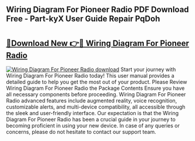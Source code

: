 ## Wiring Diagram For Pioneer Radio PDF Download Free - Part-kyX User Guide Repair PqDoh

# <h2><a href="http://dflu3vl.blite.top/?on=Wiring+Diagram+For+Pioneer+Radio">🔗Download New 👉🔴 Wiring Diagram For Pioneer Radio</a></h2>

[![Wiring Diagram For Pioneer Radio download](https://i.imgur.com/lujVjoI.png)](http://dflu3vl.blite.top/?on=Wiring+Diagram+For+Pioneer+Radio)
Start your journey with Wiring Diagram For Pioneer Radio today! This user manual provides a detailed guide to help you get the most out of your product. Please Review Wiring Diagram For Pioneer Radio the Package Contents Ensure you have all necessary components before proceeding. Wiring Diagram For Pioneer Radio advanced features include augmented reality, voice recognition, customizable alerts, and multi-device compatibility, all accessible through the sleek and user-friendly interface. Our expectation is that the Wiring Diagram For Pioneer Radio has been a crucial guide in your journey to becoming proficient in using your new device. In case of any queries or concerns, please do not hesitate to contact our support team.

